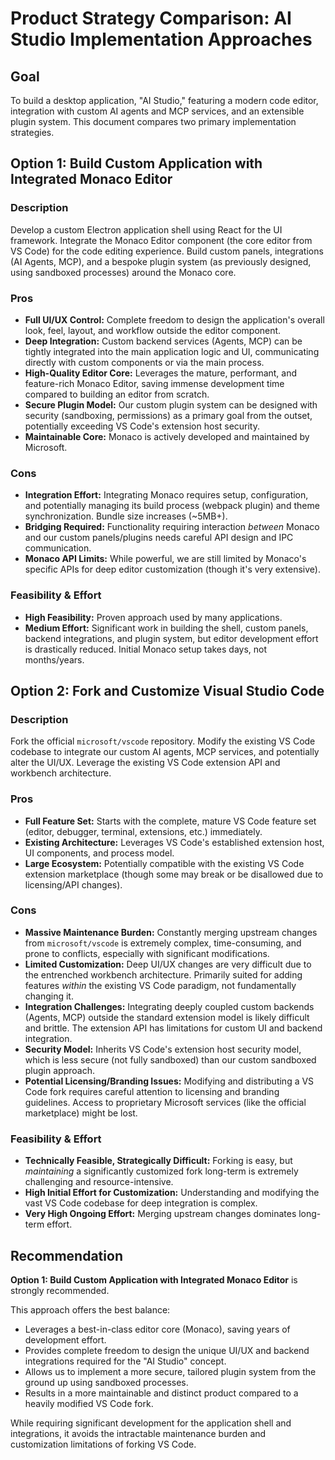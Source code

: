 # Product Strategy Comparison: AI Studio Implementation Approaches

## Goal

To build a desktop application, "AI Studio," featuring a modern code editor, integration with custom AI agents and MCP services, and an extensible plugin system. This document compares two primary implementation strategies.

## Option 1: Build Custom Application with Integrated Monaco Editor

### Description

Develop a custom Electron application shell using React for the UI framework. Integrate the Monaco Editor component (the core editor from VS Code) for the code editing experience. Build custom panels, integrations (AI Agents, MCP), and a bespoke plugin system (as previously designed, using sandboxed processes) around the Monaco core.

### Pros

-   **Full UI/UX Control:** Complete freedom to design the application's overall look, feel, layout, and workflow outside the editor component.
-   **Deep Integration:** Custom backend services (Agents, MCP) can be tightly integrated into the main application logic and UI, communicating directly with custom components or via the main process.
-   **High-Quality Editor Core:** Leverages the mature, performant, and feature-rich Monaco Editor, saving immense development time compared to building an editor from scratch.
-   **Secure Plugin Model:** Our custom plugin system can be designed with security (sandboxing, permissions) as a primary goal from the outset, potentially exceeding VS Code's extension host security.
-   **Maintainable Core:** Monaco is actively developed and maintained by Microsoft.

### Cons

-   **Integration Effort:** Integrating Monaco requires setup, configuration, and potentially managing its build process (webpack plugin) and theme synchronization. Bundle size increases (~5MB+).
-   **Bridging Required:** Functionality requiring interaction *between* Monaco and our custom panels/plugins needs careful API design and IPC communication.
-   **Monaco API Limits:** While powerful, we are still limited by Monaco's specific APIs for deep editor customization (though it's very extensive).

### Feasibility & Effort

-   **High Feasibility:** Proven approach used by many applications.
-   **Medium Effort:** Significant work in building the shell, custom panels, backend integrations, and plugin system, but editor development effort is drastically reduced. Initial Monaco setup takes days, not months/years.

## Option 2: Fork and Customize Visual Studio Code

### Description

Fork the official `microsoft/vscode` repository. Modify the existing VS Code codebase to integrate our custom AI agents, MCP services, and potentially alter the UI/UX. Leverage the existing VS Code extension API and workbench architecture.

### Pros

-   **Full Feature Set:** Starts with the complete, mature VS Code feature set (editor, debugger, terminal, extensions, etc.) immediately.
-   **Existing Architecture:** Leverages VS Code's established extension host, UI components, and process model.
-   **Large Ecosystem:** Potentially compatible with the existing VS Code extension marketplace (though some may break or be disallowed due to licensing/API changes).

### Cons

-   **Massive Maintenance Burden:** Constantly merging upstream changes from `microsoft/vscode` is extremely complex, time-consuming, and prone to conflicts, especially with significant modifications.
-   **Limited Customization:** Deep UI/UX changes are very difficult due to the entrenched workbench architecture. Primarily suited for adding features *within* the existing VS Code paradigm, not fundamentally changing it.
-   **Integration Challenges:** Integrating deeply coupled custom backends (Agents, MCP) outside the standard extension model is likely difficult and brittle. The extension API has limitations for custom UI and backend integration.
-   **Security Model:** Inherits VS Code's extension host security model, which is less secure (not fully sandboxed) than our custom sandboxed plugin approach.
-   **Potential Licensing/Branding Issues:** Modifying and distributing a VS Code fork requires careful attention to licensing and branding guidelines. Access to proprietary Microsoft services (like the official marketplace) might be lost.

### Feasibility & Effort

-   **Technically Feasible, Strategically Difficult:** Forking is easy, but *maintaining* a significantly customized fork long-term is extremely challenging and resource-intensive.
-   **High Initial Effort for Customization:** Understanding and modifying the vast VS Code codebase for deep integration is complex.
-   **Very High Ongoing Effort:** Merging upstream changes dominates long-term effort.

## Recommendation

**Option 1: Build Custom Application with Integrated Monaco Editor** is strongly recommended.

This approach offers the best balance:

-   Leverages a best-in-class editor core (Monaco), saving years of development effort.
-   Provides complete freedom to design the unique UI/UX and backend integrations required for the "AI Studio" concept.
-   Allows us to implement a more secure, tailored plugin system from the ground up using sandboxed processes.
-   Results in a more maintainable and distinct product compared to a heavily modified VS Code fork.

While requiring significant development for the application shell and integrations, it avoids the intractable maintenance burden and customization limitations of forking VS Code. 